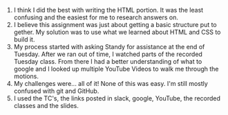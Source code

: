 1. I think I did the best with writing the HTML portion. It was the least confusing and the easiest for me to research answers on. 
2. I believe this assignment was just about getting a basic structure put to gether. My solution was to use what we learned about HTML and CSS to build it. 
3. My process started with asking Standy for assistance at the end of Tuesday. After we ran out of time, I watched parts of the recorded Tuesday class. From there I had a better understanding of what to google and I looked up multiple YouTube Videos to walk me through the motions.
4. My challenges were... all of it! None of this was easy. I'm still mostly confused with git and GitHub.
5. I used the TC's, the links posted in slack, google, YouTube, the recorded classes and the slides.
